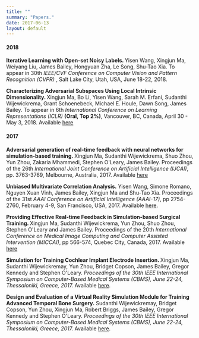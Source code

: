 ```yaml
---
title: ""
summary: "Papers."
date: 2017-06-13
layout: default
---
```

<h4>2018</h4>
<p>
<strong>
Iterative Learning with Open-set Noisy Labels. 
</strong>
Yisen Wang, Xingjun Ma, Weiyang Liu, James Bailey,  Hongyuan  Zha, Le Song, Shu-Tao Xia.
To appear in 30th <em>IEEE/CVF Conference on Computer Vision and Pattern Recognition (CVPR)</em>
, Salt Lake City, Utah, USA, June 18-22, 2018.
<p>

<p>
<strong>
Characterizing Adversarial Subspaces Using Local Intrinsic Dimensionality.
</strong>
Xingjun Ma,
Bo Li, 
Yisen Wang, 
Sarah M. Erfani, 
Sudanthi Wijewickrema, 
Grant Schoenebeck, 
Michael E. Houle, 
Dawn Song, 
James Bailey.
To appear in 6th <em>International Conference on Learning Representations (ICLR)</em>
 <strong> (Oral, Top 2%)</strong>, Vancouver, BC, Canada, April 30 - May 3, 2018.
Available <a href="https://openreview.net/forum?id=B1gJ1L2aW">here</a>
<p>


<h4>2017</h4>

<p>
<strong>
Adversarial generation of real-time feedback with neural networks for simulation-based training.
</strong>
Xingjun Ma,
Sudanthi Wijewickrema,
Shuo Zhou,
Yun Zhou,
Zakaria Mhammedi,
Stephen O'Leary,
James Bailey.
Proceedings of the 26th <em>International Joint Conference on Artificial Intelligence (IJCAI)</em>, pp. 3763-3769, Melbourne, Australia, 2017.
Available <a href="https://arxiv.org/pdf/1703.01460.pdf">here</a>
<p>

<p>
<strong>Unbiased Multivariate Correlation Analysis.</strong>
Yisen Wang, Simone Romano, Nguyen Xuan Vinh, James Bailey, Xingjun Ma and Shu-Tao Xia.
Proceedings of the 31st <em>AAAI Conference on Artificial Intelligence (AAAI-17)</em>, pp 2754-2760, February 4-9, San Francisco, USA, 2017.
Available <a href="http://people.eng.unimelb.edu.au/baileyj/papers/AAAI_17_CR.pdf">here</a>.
</p>

<p>
<strong>
Providing Effective Real-time Feedback in Simulation-based Surgical Training.
</strong>
Xingjun Ma, Sudanthi Wijewickrema, Yun Zhou, Shuo Zhou, Stephen O'Leary and James Bailey. 
Proceedings of the 20th <em>International Conference on Medical Image Computing and Computer Assisted Intervention (MICCAI)</em>, pp 566-574, Quebec City, Canada, 2017.
Available <a href="https://arxiv.org/pdf/1703.01460.pdf">here</a>
</p>

<p>
<strong>Simulation for Training Cochlear Implant Electrode Insertion. </strong>
Xingjun Ma, Sudanthi Wijewickremay, Yun Zhou, Bridget Copson, James Bailey, Gregor Kennedy and Stephen O'Leary. 
<em>Proceedings of the 30th IEEE International Symposium on Computer-Based Medical Systems (CBMS), June 22-24, Thessaloniki, Greece, 2017.</em>
Available <a href="http://people.eng.unimelb.edu.au/baileyj/papers/cbms-2017-2.pdf">here</a>.
</p>

<p>
<strong>Design and Evaluation of a Virtual Reality Simulation Module for Training Advanced Temporal Bone Surgery.</strong>
Sudanthi Wijewickremay, Bridget Copson, Yun Zhou, Xingjun Ma, Robert Briggs, James Bailey, Gregor Kennedy and Stephen O'Leary. 
<em>Proceedings of the 30th IEEE International Symposium on Computer-Based Medical Systems (CBMS), June 22-24, Thessaloniki, Greece, 2017. </em>  
Available <a href="http://people.eng.unimelb.edu.au/baileyj/papers/cbms-2017-1.pdf">here</a>.
</p>

<!-- 
<p>
<strong>Feedback Techniques in Computer-Based Simulation Training: A Survey.</strong>
Sudanthi Wijewickrema, Xingjun Ma, James Bailey, Gregor Kennedy and Stephen O'Leary.
<em>arXiv preprint arXiv:1705.04683 (2017) </em>  
Available <a href="https://arxiv.org/pdf/1705.04683.pdf">here</a>.
</p>

<h4>2016</h4>

<p>
<strong>Finding Influentials in Twitter: A Temporal Influence Ranking Model.</strong>
Xingjun Ma, Chunping Li, James Bailey and Sudanthi Wijewickrema.
<em>Appeared in Proceedings of the 14th Australasian Data Mining (AusDM), Canberra, Australia, 2016. </em>  
Available <a href="https://arxiv.org/pdf/1703.01468.pdf">here</a>.
</p> -->


